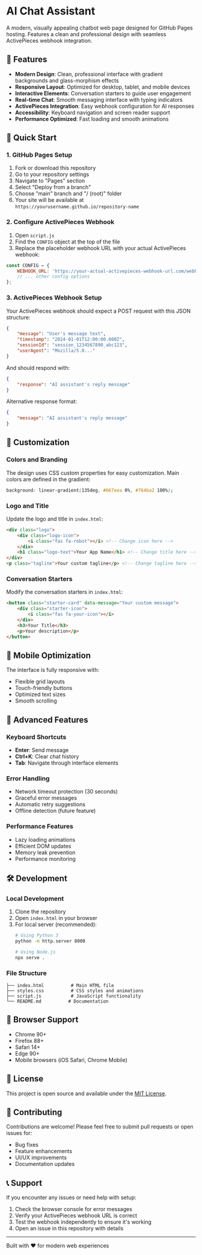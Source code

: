 # AI Chat Assistant

A modern, visually appealing chatbot web page designed for GitHub Pages hosting. Features a clean and professional design with seamless ActivePieces webhook integration.

## 🌟 Features

- **Modern Design**: Clean, professional interface with gradient backgrounds and glass-morphism effects
- **Responsive Layout**: Optimized for desktop, tablet, and mobile devices
- **Interactive Elements**: Conversation starters to guide user engagement
- **Real-time Chat**: Smooth messaging interface with typing indicators
- **ActivePieces Integration**: Easy webhook configuration for AI responses
- **Accessibility**: Keyboard navigation and screen reader support
- **Performance Optimized**: Fast loading and smooth animations

## 🚀 Quick Start

### 1. GitHub Pages Setup

1. Fork or download this repository
2. Go to your repository settings
3. Navigate to "Pages" section
4. Select "Deploy from a branch"
5. Choose "main" branch and "/ (root)" folder
6. Your site will be available at `https://yourusername.github.io/repository-name`

### 2. Configure ActivePieces Webhook

1. Open `script.js`
2. Find the `CONFIG` object at the top of the file
3. Replace the placeholder webhook URL with your actual ActivePieces webhook:

```javascript
const CONFIG = {
    WEBHOOK_URL: 'https://your-actual-activepieces-webhook-url.com/webhook',
    // ... other config options
};
```

### 3. ActivePieces Webhook Setup

Your ActivePieces webhook should expect a POST request with this JSON structure:

```json
{
    "message": "User's message text",
    "timestamp": "2024-01-01T12:00:00.000Z",
    "sessionId": "session_1234567890_abc123",
    "userAgent": "Mozilla/5.0..."
}
```

And should respond with:

```json
{
    "response": "AI assistant's reply message"
}
```

Alternative response format:
```json
{
    "message": "AI assistant's reply message"
}
```

## 🎨 Customization

### Colors and Branding

The design uses CSS custom properties for easy customization. Main colors are defined in the gradient:

```css
background: linear-gradient(135deg, #667eea 0%, #764ba2 100%);
```

### Logo and Title

Update the logo and title in `index.html`:

```html
<div class="logo">
    <div class="logo-icon">
        <i class="fas fa-robot"></i> <!-- Change icon here -->
    </div>
    <h1 class="logo-text">Your App Name</h1> <!-- Change title here -->
</div>
<p class="tagline">Your custom tagline</p> <!-- Change tagline here -->
```

### Conversation Starters

Modify the conversation starters in `index.html`:

```html
<button class="starter-card" data-message="Your custom message">
    <div class="starter-icon">
        <i class="fas fa-your-icon"></i>
    </div>
    <h3>Your Title</h3>
    <p>Your description</p>
</button>
```

## 📱 Mobile Optimization

The interface is fully responsive with:
- Flexible grid layouts
- Touch-friendly buttons
- Optimized text sizes
- Smooth scrolling

## 🔧 Advanced Features

### Keyboard Shortcuts

- **Enter**: Send message
- **Ctrl+K**: Clear chat history
- **Tab**: Navigate through interface elements

### Error Handling

- Network timeout protection (30 seconds)
- Graceful error messages
- Automatic retry suggestions
- Offline detection (future feature)

### Performance Features

- Lazy loading animations
- Efficient DOM updates
- Memory leak prevention
- Performance monitoring

## 🛠️ Development

### Local Development

1. Clone the repository
2. Open `index.html` in your browser
3. For local server (recommended):
   ```bash
   # Using Python 3
   python -m http.server 8000
   
   # Using Node.js
   npx serve .
   ```

### File Structure

```
├── index.html          # Main HTML file
├── styles.css          # CSS styles and animations
├── script.js           # JavaScript functionality
└── README.md          # Documentation
```

## 🎯 Browser Support

- Chrome 90+
- Firefox 88+
- Safari 14+
- Edge 90+
- Mobile browsers (iOS Safari, Chrome Mobile)

## 📄 License

This project is open source and available under the [MIT License](LICENSE).

## 🤝 Contributing

Contributions are welcome! Please feel free to submit pull requests or open issues for:
- Bug fixes
- Feature enhancements
- UI/UX improvements
- Documentation updates

## 📞 Support

If you encounter any issues or need help with setup:
1. Check the browser console for error messages
2. Verify your ActivePieces webhook URL is correct
3. Test the webhook independently to ensure it's working
4. Open an issue in this repository with details

---

Built with ❤️ for modern web experiences
